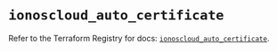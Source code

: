 # `ionoscloud_auto_certificate`

Refer to the Terraform Registry for docs: [`ionoscloud_auto_certificate`](https://registry.terraform.io/providers/ionos-cloud/ionoscloud/6.7.13/docs/resources/auto_certificate).
